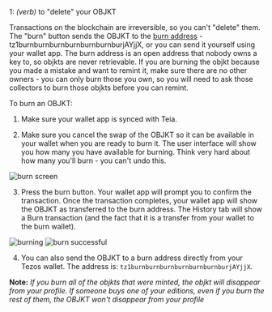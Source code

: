 1: _(verb)_ to "delete" your OBJKT

Transactions on the blockchain are irreversible, so you can't "delete" them. The "burn" button sends the OBJKT to the [burn address](https://tzkt.io/tz1burnburnburnburnburnburnburjAYjjX/operations/) - tz1burnburnburnburnburnburnburjAYjjX, or you can send it yourself using your wallet app. The burn address is an open address that nobody owns a key to, so objkts are never retrievable.
If you are burning the objkt because you made a mistake and want to remint it, make sure there are no other owners - you can only burn those you own, so you will need to ask those collectors to burn those objkts before you can remint.

To burn an OBJKT:
1. Make sure your wallet app is synced with Teia.

2. Make sure you cancel the swap of the OBJKT so it can be available in your wallet when you are ready to burn it. The user interface will show you how many you have available for burning. Think very hard about how many you'll burn - you can't undo this. 

![burn screen](https://user-images.githubusercontent.com/6487972/227187937-600b66ec-627b-428f-8e47-cd8f1926c385.jpg)

3. Press the burn button. Your wallet app will prompt you to confirm the transaction. Once the transaction completes, your wallet app will show the OBJKT as transferred to the burn address. The History tab will show a Burn transaction (and the fact that it is a transfer from your wallet to the burn wallet).

![burning](https://user-images.githubusercontent.com/6487972/227189047-4bda94e0-352d-41c2-b8dd-fc63d730062e.jpg)
![burn successful](https://user-images.githubusercontent.com/6487972/227189074-9653b3cf-3264-4814-90b3-804abb0ce107.jpg)

4. You can also send the OBJKT to a burn address directly from your Tezos wallet. The address is: `tz1burnburnburnburnburnburnburjAYjjX`. 

**Note:** _If you burn all of the objkts that were minted, the objkt will disappear from your profile. If someone buys one of your editions, even if you burn the rest of them, the OBJKT won't disappear from your profile_
